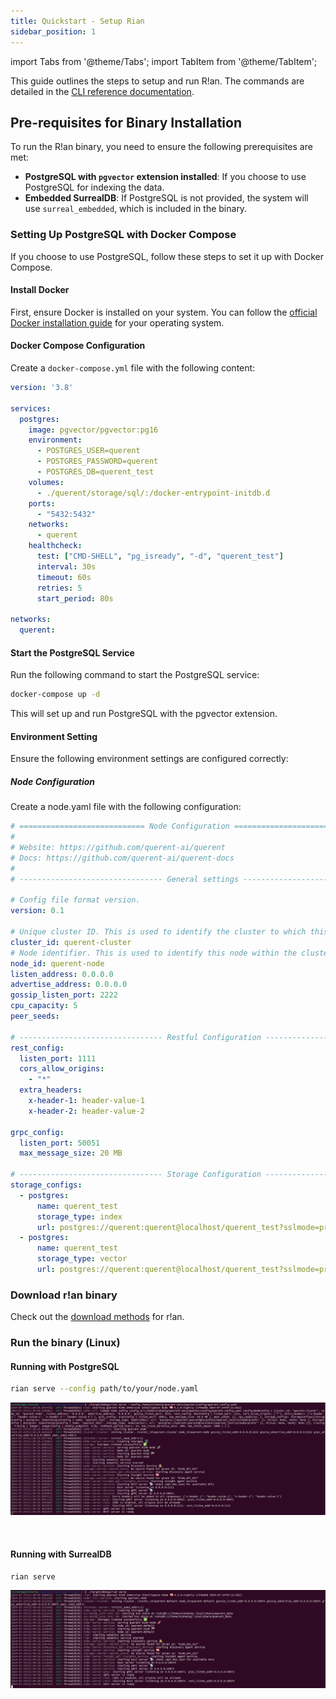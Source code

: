 ```yaml
---
title: Quickstart - Setup Rian
sidebar_position: 1
---
```


import Tabs from '@theme/Tabs';
import TabItem from '@theme/TabItem';

This guide outlines the steps to setup and run R!an. The commands are detailed in the [CLI reference documentation](../reference/cli.md).

## Pre-requisites for Binary Installation

To run the R!an binary, you need to ensure the following prerequisites are met:

- **PostgreSQL with `pgvector` extension installed**: If you choose to use PostgreSQL for indexing the data.
- **Embedded SurrealDB**: If PostgreSQL is not provided, the system will use `surreal_embedded`, which is included in the binary.

### Setting Up PostgreSQL with Docker Compose

If you choose to use PostgreSQL, follow these steps to set it up with Docker Compose.

#### Install Docker

First, ensure Docker is installed on your system. You can follow the [official Docker installation guide](https://docs.docker.com/get-docker/) for your operating system.

#### Docker Compose Configuration

Create a `docker-compose.yml` file with the following content:

```yaml
version: '3.8'

services:
  postgres:
    image: pgvector/pgvector:pg16
    environment:
      - POSTGRES_USER=querent
      - POSTGRES_PASSWORD=querent
      - POSTGRES_DB=querent_test
    volumes:
      - ./querent/storage/sql/:/docker-entrypoint-initdb.d
    ports:
      - "5432:5432"
    networks:
      - querent
    healthcheck:
      test: ["CMD-SHELL", "pg_isready", "-d", "querent_test"]
      interval: 30s
      timeout: 60s
      retries: 5
      start_period: 80s

networks:
  querent:
```
#### Start the PostgreSQL Service

Run the following command to start the PostgreSQL service:

```bash
docker-compose up -d
```
This will set up and run PostgreSQL with the pgvector extension.

#### Environment Setting

Ensure the following environment settings are configured correctly:

##### Node Configuration

Create a node.yaml file with the following configuration:

```yaml
# ============================ Node Configuration ==============================
#
# Website: https://github.com/querent-ai/querent
# Docs: https://github.com/querent-ai/querent-docs
#
# -------------------------------- General settings --------------------------------

# Config file format version.
version: 0.1

# Unique cluster ID. This is used to identify the cluster to which this node belongs.
cluster_id: querent-cluster
# Node identifier. This is used to identify this node within the cluster running semantic search.
node_id: querent-node
listen_address: 0.0.0.0
advertise_address: 0.0.0.0
gossip_listen_port: 2222
cpu_capacity: 5
peer_seeds:

# -------------------------------- Restful Configuration --------------------------------
rest_config:
  listen_port: 1111
  cors_allow_origins:
    - "*"
  extra_headers:
    x-header-1: header-value-1
    x-header-2: header-value-2

grpc_config:
  listen_port: 50051
  max_message_size: 20 MB

# -------------------------------- Storage Configuration --------------------------------
storage_configs:
  - postgres:
      name: querent_test
      storage_type: index
      url: postgres://querent:querent@localhost/querent_test?sslmode=prefer
  - postgres:
      name: querent_test
      storage_type: vector
      url: postgres://querent:querent@localhost/querent_test?sslmode=prefer

```
### Download r!an binary
Check out the [download methods](../get-started/installation.md) for r!an.

### Run the binary (Linux)


#### Running with PostgreSQL

```bash
rian serve --config path/to/your/node.yaml
```
![r!an serve with postgres](../assets/get-started/rian_with_pg.png)

<br>



#### Running with SurrealDB

```bash
rian serve
```
![r!an serve with surreal-db](../assets/get-started/rian_with_surreal.png)

<br>
